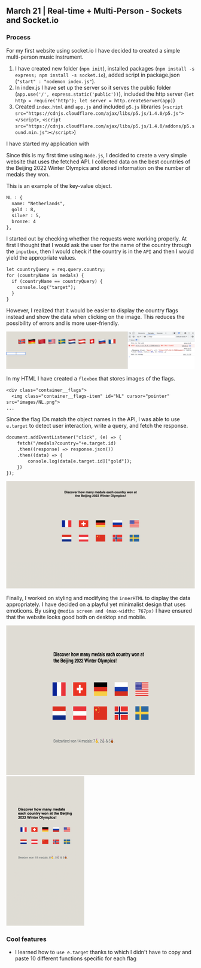 ## March 21 | Real-time + Multi-Person - Sockets and Socket.io

### Process
For my first website using socket.io I have decided to created a simple multi-person music instrument.

1. I have created new folder (`npm init`), installed packages (`npm install -s express; npm install -s socket.io`), added script in package.json (`"start" : "nodemon index.js"`).
2. In index.js I have set up the server so it serves the public folder (`app.use('/', express.static('public'))`), included the http server (`let http = require('http'); let server = http.createServer(app)`)
3. Created `index.html` and `app.js` and included `p5.js` libraries (`<script src="https://cdnjs.cloudflare.com/ajax/libs/p5.js/1.4.0/p5.js"></script>`, 
`<script src="https://cdnjs.cloudflare.com/ajax/libs/p5.js/1.4.0/addons/p5.sound.min.js"></script>`)






I have started my application with 


Since this is my first time using `Node.js`, I decided to create a very simple website that uses the fetched API. I collected data on the best countries of the Beijing 2022 Winter Olympics and stored information on the number of medals they won.

This is an example of the key-value object.

```
NL : {
  name: "Netherlands",
  gold : 8,
  silver : 5,
  bronze: 4
},
```

I started out by checking whether the requests were working properly. At first I thought that I would ask the user for the name of the country through the `inputbox`, then I would check if the country is in the `API` and then I would yield the appropriate values.

```
let countryQuery = req.query.country;
for (countryName in medals) {
  if (countryName == countryQuery) {
    console.log("target");
  }
}
```
However, I realized that it would be easier to display the country flags instead and show the data when clicking on the image. This reduces the possibility of errors and is more user-friendly.

![img](https://github.com/martapienkosz/connectionslab/blob/main/Feb28/dcmnt/0.png)

In my HTML I have created a `flexbox` that stores images of the flags.

```
<div class="container__flags">
  <img class="container__flags-item" id="NL" cursor="pointer" src="images/NL.png">
...
```
Since the flag IDs match the object names in the API, I was able to use `e.target` to detect user interaction, write a query, and fetch the response.

```
document.addEventListener("click", (e) => {
    fetch("/medals?country="+e.target.id)
    .then((response) => response.json())
    .then((data) => {
        console.log(data[e.target.id]["gold"]);
    })
});
```
  
![img](https://github.com/martapienkosz/connectionslab/blob/main/Feb28/dcmnt/1.png)  

Finally, I worked on styling and modifying the `innerHTML` to display the data appropriately. I have decided on a playful yet minimalist design that uses emoticons. By using `@media screen and (max-width: 767px)` I have ensured that the website looks good both on desktop and mobile.  

<img src="https://github.com/martapienkosz/connectionslab/blob/main/Feb28/dcmnt/3.png" height="400"> <img src="https://github.com/martapienkosz/connectionslab/blob/main/Feb28/dcmnt/2.png" height="400">

### Cool features
- I learned how to `use e.target` thanks to which I didn't have to copy and paste 10 different functions specific for each flag
